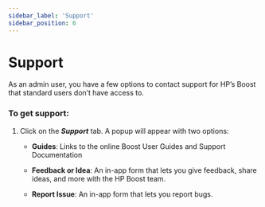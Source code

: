 ```yaml
---
sidebar_label: 'Support'
sidebar_position: 6
---
```


# Support

As an admin user, you have a few options to contact support for HP’s Boost that standard users don’t have access to.

### To get support:

1. Click on the ***Support*** tab. A popup will appear with two options:

    - **Guides**: Links to the online Boost User Guides and Support Documentation
    - **Feedback or Idea**: An in-app form that lets you give feedback, share ideas, and more with the HP Boost team.

    - **Report Issue**: An in-app form that lets you report bugs.
